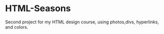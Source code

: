 # HTML-Seasons
Second project for my HTML design course, using photos,divs, hyperlinks, and colors.
